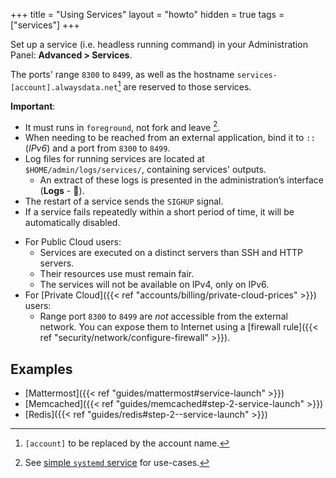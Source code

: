 +++
title = "Using Services"
layout = "howto"
hidden = true
tags = ["services"]
+++

Set up a service (i.e. headless running command) in your Administration Panel: **Advanced > Services**.

The ports' range `8300` to `8499`, as well as the hostname `services-[account].alwaysdata.net`[^1] are reserved to those services.

**Important**:

- It must runs in `foreground`, not fork and leave [^2].
- When needing to be reached from an external application, bind it to `::` (_IPv6_) and a port from `8300` to `8499`.
- Log files for running services are located at `$HOME/admin/logs/services/`, containing services' outputs.
	- An extract of these logs is presented in the administration’s interface (**Logs** - 📄).
- The restart of a service sends the `SIGHUP` signal.
- If a service fails repeatedly within a short period of time, it will be automatically disabled.
* For Public Cloud users:
  - Services are executed on a distinct servers than SSH and HTTP servers.
  - Their resources use must remain fair.
  - The services will not be available on IPv4, only on IPv6.
* For [Private Cloud]({{< ref "accounts/billing/private-cloud-prices" >}}) users:
	- Range port `8300` to `8499` are *not* accessible from the external network. You can expose them to Internet using a [firewall rule]({{< ref "security/network/configure-firewall" >}}).

## Examples

- [Mattermost]({{< ref "guides/mattermost#service-launch" >}})
- [Memcached]({{< ref "guides/memcached#step-2-service-launch" >}})
- [Redis]({{< ref "guides/redis#step-2--service-launch" >}})

[^1]: `[account]` to be replaced by the account name.
[^2]: See [simple `systemd` service](https://www.freedesktop.org/software/systemd/man/systemd.service.html#Type=) for use-cases.
